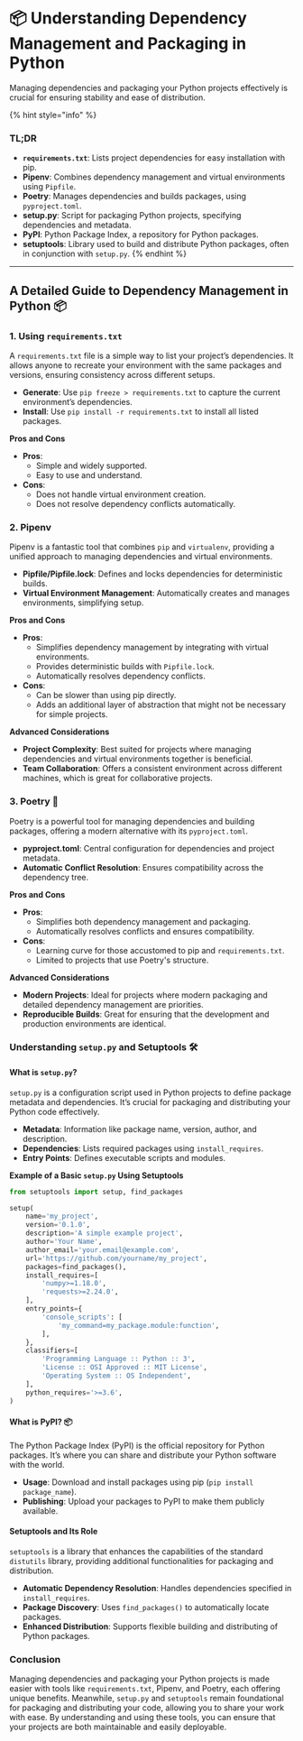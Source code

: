 # 📦 Understanding Dependency Management and Packaging in Python

Managing dependencies and packaging your Python projects effectively is crucial for ensuring stability and ease of distribution.&#x20;

{% hint style="info" %}
### TL;DR

* **`requirements.txt`**: Lists project dependencies for easy installation with pip.
* **Pipenv**: Combines dependency management and virtual environments using `Pipfile`.
* **Poetry**: Manages dependencies and builds packages, using `pyproject.toml`.
* **setup.py**: Script for packaging Python projects, specifying dependencies and metadata.
* **PyPI**: Python Package Index, a repository for Python packages.
* **setuptools**: Library used to build and distribute Python packages, often in conjunction with `setup.py`.
{% endhint %}

***

## A Detailed Guide to Dependency Management in Python 📦

### 1. Using `requirements.txt`

A `requirements.txt` file is a simple way to list your project’s dependencies. It allows anyone to recreate your environment with the same packages and versions, ensuring consistency across different setups.

* **Generate**: Use `pip freeze > requirements.txt` to capture the current environment’s dependencies.
* **Install**: Use `pip install -r requirements.txt` to install all listed packages.

**Pros and Cons**

* **Pros**:
  * Simple and widely supported.
  * Easy to use and understand.
* **Cons**:
  * Does not handle virtual environment creation.
  * Does not resolve dependency conflicts automatically.

### 2. Pipenv

Pipenv is a fantastic tool that combines `pip` and `virtualenv`, providing a unified approach to managing dependencies and virtual environments.

* **Pipfile/Pipfile.lock**: Defines and locks dependencies for deterministic builds.
* **Virtual Environment Management**: Automatically creates and manages environments, simplifying setup.

**Pros and Cons**

* **Pros**:
  * Simplifies dependency management by integrating with virtual environments.
  * Provides deterministic builds with `Pipfile.lock`.
  * Automatically resolves dependency conflicts.
* **Cons**:
  * Can be slower than using pip directly.
  * Adds an additional layer of abstraction that might not be necessary for simple projects.

**Advanced Considerations**

* **Project Complexity**: Best suited for projects where managing dependencies and virtual environments together is beneficial.
* **Team Collaboration**: Offers a consistent environment across different machines, which is great for collaborative projects.

### 3. Poetry 🎼

Poetry is a powerful tool for managing dependencies and building packages, offering a modern alternative with its `pyproject.toml`.

* **pyproject.toml**: Central configuration for dependencies and project metadata.
* **Automatic Conflict Resolution**: Ensures compatibility across the dependency tree.

**Pros and Cons**

* **Pros**:
  * Simplifies both dependency management and packaging.
  * Automatically resolves conflicts and ensures compatibility.
* **Cons**:
  * Learning curve for those accustomed to pip and `requirements.txt`.
  * Limited to projects that use Poetry's structure.

**Advanced Considerations**

* **Modern Projects**: Ideal for projects where modern packaging and detailed dependency management are priorities.
* **Reproducible Builds**: Great for ensuring that the development and production environments are identical.

### Understanding `setup.py` and Setuptools 🛠️

#### What is `setup.py`?

`setup.py` is a configuration script used in Python projects to define package metadata and dependencies. It’s crucial for packaging and distributing your Python code effectively.

* **Metadata**: Information like package name, version, author, and description.
* **Dependencies**: Lists required packages using `install_requires`.
* **Entry Points**: Defines executable scripts and modules.

**Example of a Basic `setup.py` Using Setuptools**

```python
from setuptools import setup, find_packages

setup(
    name='my_project',
    version='0.1.0',
    description='A simple example project',
    author='Your Name',
    author_email='your.email@example.com',
    url='https://github.com/yourname/my_project',
    packages=find_packages(),
    install_requires=[
        'numpy>=1.18.0',
        'requests>=2.24.0',
    ],
    entry_points={
        'console_scripts': [
            'my_command=my_package.module:function',
        ],
    },
    classifiers=[
        'Programming Language :: Python :: 3',
        'License :: OSI Approved :: MIT License',
        'Operating System :: OS Independent',
    ],
    python_requires='>=3.6',
)
```

#### What is PyPI? 📦

The Python Package Index (PyPI) is the official repository for Python packages. It’s where you can share and distribute your Python software with the world.

* **Usage**: Download and install packages using pip (`pip install package_name`).
* **Publishing**: Upload your packages to PyPI to make them publicly available.

#### Setuptools and Its Role

`setuptools` is a library that enhances the capabilities of the standard `distutils` library, providing additional functionalities for packaging and distribution.

* **Automatic Dependency Resolution**: Handles dependencies specified in `install_requires`.
* **Package Discovery**: Uses `find_packages()` to automatically locate packages.
* **Enhanced Distribution**: Supports flexible building and distributing of Python packages.

### Conclusion

Managing dependencies and packaging your Python projects is made easier with tools like `requirements.txt`, Pipenv, and Poetry, each offering unique benefits. Meanwhile, `setup.py` and `setuptools` remain foundational for packaging and distributing your code, allowing you to share your work with ease. By understanding and using these tools, you can ensure that your projects are both maintainable and easily deployable.&#x20;
